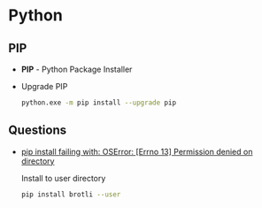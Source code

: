 # Python

## PIP

* **PIP** - Python Package Installer

* Upgrade PIP

  ```bash
  python.exe -m pip install --upgrade pip
  ```



## Questions

* [pip install failing with: OSError: [Errno 13] Permission denied on directory](https://stackoverflow.com/q/31512422/1366033)

  Install to user directory

  ```bash
  pip install brotli --user
  ```

